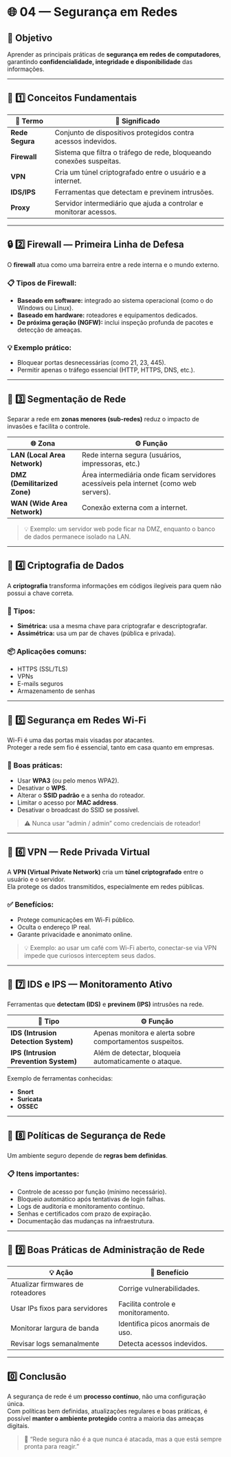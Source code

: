 # 🌐 04 — Segurança em Redes

## 🎯 Objetivo
Aprender as principais práticas de **segurança em redes de computadores**, garantindo **confidencialidade, integridade e disponibilidade** das informações.

---

## 🧠 1️⃣ Conceitos Fundamentais

| 🔑 Termo | 📘 Significado |
|-----------|----------------|
| **Rede Segura** | Conjunto de dispositivos protegidos contra acessos indevidos. |
| **Firewall** | Sistema que filtra o tráfego de rede, bloqueando conexões suspeitas. |
| **VPN** | Cria um túnel criptografado entre o usuário e a internet. |
| **IDS/IPS** | Ferramentas que detectam e previnem intrusões. |
| **Proxy** | Servidor intermediário que ajuda a controlar e monitorar acessos. |

---

## 🔒 2️⃣ Firewall — Primeira Linha de Defesa

O **firewall** atua como uma barreira entre a rede interna e o mundo externo.

### 📋 Tipos de Firewall:
- **Baseado em software:** integrado ao sistema operacional (como o do Windows ou Linux).  
- **Baseado em hardware:** roteadores e equipamentos dedicados.  
- **De próxima geração (NGFW):** inclui inspeção profunda de pacotes e detecção de ameaças.

### 💡 Exemplo prático:
- Bloquear portas desnecessárias (como 21, 23, 445).  
- Permitir apenas o tráfego essencial (HTTP, HTTPS, DNS, etc.).

---

## 🧭 3️⃣ Segmentação de Rede

Separar a rede em **zonas menores (sub-redes)** reduz o impacto de invasões e facilita o controle.

| 🌐 Zona | ⚙️ Função |
|---------|-----------|
| **LAN (Local Area Network)** | Rede interna segura (usuários, impressoras, etc.) |
| **DMZ (Demilitarized Zone)** | Área intermediária onde ficam servidores acessíveis pela internet (como web servers). |
| **WAN (Wide Area Network)** | Conexão externa com a internet. |

> 💡 Exemplo: um servidor web pode ficar na DMZ, enquanto o banco de dados permanece isolado na LAN.

---

## 🔑 4️⃣ Criptografia de Dados

A **criptografia** transforma informações em códigos ilegíveis para quem não possui a chave correta.

### 🧩 Tipos:
- **Simétrica:** usa a mesma chave para criptografar e descriptografar.  
- **Assimétrica:** usa um par de chaves (pública e privada).  

### 📦 Aplicações comuns:
- HTTPS (SSL/TLS)  
- VPNs  
- E-mails seguros  
- Armazenamento de senhas

---

## 📡 5️⃣ Segurança em Redes Wi-Fi

Wi-Fi é uma das portas mais visadas por atacantes.  
Proteger a rede sem fio é essencial, tanto em casa quanto em empresas.

### 🔐 Boas práticas:
- Usar **WPA3** (ou pelo menos WPA2).  
- Desativar o **WPS**.  
- Alterar o **SSID padrão** e a senha do roteador.  
- Limitar o acesso por **MAC address**.  
- Desativar o broadcast do SSID se possível.  

> ⚠️ Nunca usar “admin / admin” como credenciais de roteador!

---

## 🧰 6️⃣ VPN — Rede Privada Virtual

A **VPN (Virtual Private Network)** cria um **túnel criptografado** entre o usuário e o servidor.  
Ela protege os dados transmitidos, especialmente em redes públicas.

### ✅ Benefícios:
- Protege comunicações em Wi-Fi público.  
- Oculta o endereço IP real.  
- Garante privacidade e anonimato online.  

> 💡 Exemplo: ao usar um café com Wi-Fi aberto, conectar-se via VPN impede que curiosos interceptem seus dados.

---

## 🧩 7️⃣ IDS e IPS — Monitoramento Ativo

Ferramentas que **detectam (IDS)** e **previnem (IPS)** intrusões na rede.

| 🧠 Tipo | ⚙️ Função |
|---------|-----------|
| **IDS (Intrusion Detection System)** | Apenas monitora e alerta sobre comportamentos suspeitos. |
| **IPS (Intrusion Prevention System)** | Além de detectar, bloqueia automaticamente o ataque. |

Exemplo de ferramentas conhecidas:
- **Snort**  
- **Suricata**  
- **OSSEC**

---

## 🧭 8️⃣ Políticas de Segurança de Rede

Um ambiente seguro depende de **regras bem definidas**.

### 📋 Itens importantes:
- Controle de acesso por função (mínimo necessário).  
- Bloqueio automático após tentativas de login falhas.  
- Logs de auditoria e monitoramento contínuo.  
- Senhas e certificados com prazo de expiração.  
- Documentação das mudanças na infraestrutura.

---

## 🧩 9️⃣ Boas Práticas de Administração de Rede

| 💡 Ação | 🧰 Benefício |
|---------|--------------|
| Atualizar firmwares de roteadores | Corrige vulnerabilidades. |
| Usar IPs fixos para servidores | Facilita controle e monitoramento. |
| Monitorar largura de banda | Identifica picos anormais de uso. |
| Revisar logs semanalmente | Detecta acessos indevidos. |

---

## 0️⃣ Conclusão

A segurança de rede é um **processo contínuo**, não uma configuração única.  
Com políticas bem definidas, atualizações regulares e boas práticas, é possível **manter o ambiente protegido** contra a maioria das ameaças digitais.

> 🔐 “Rede segura não é a que nunca é atacada, mas a que está sempre pronta para reagir.”
